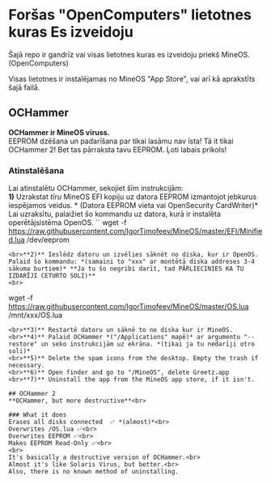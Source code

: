 # Foršas "OpenComputers" lietotnes kuras Es izveidoju
Šajā repo ir gandrīz vai visas lietotnes kuras es izveidoju priekš MineOS. (OpenComputers)

Visas lietotnes ir instalējamas no MineOS "App Store", vai arī kā aprakstīts šajā failā.

## OCHammer
**OCHammer ir MineOS vīruss.**<br>
EEPROM dzēšana un padarīšana par tikai lasāmu nav īsta! Tā it tikai OCHammer 2! Bet tas pārraksta tavu EEPROM. Ļoti labais prikols!
### Atinstalēšana
Lai atinstalētu OCHammer, sekojiet šīm instrukcijām:
<br>**1)** Uzrakstat *tīru* MineOS EFI kopiju uz datora EEPROM izmantojot jebkurus iespējamos veidus. * (Datora EEPROM vieta vai OpenSecurity CardWriter)*
<br>Lai uzraksītu, palaižiet šo kommandu uz datora, kurā ir instalēta operētājsistēma OpenOS.
``
wget -f https://raw.githubusercontent.com/IgorTimofeev/MineOS/master/EFI/Minified.lua /dev/eeprom
```
<br>**2)** Ieslēdz datoru un izvēlies sāknēt no diska, kur ir OpenOS. Palaid šo kommandu: *(samaini to "xxx" ar montētā diska addreses 3-4 sākuma burtiem)* **Ja tu šo negribi darīt, tad PĀRLIECINIES KA TU IZDARĪJI CETURTO SOLI)**
<br> 
```
wget -f https://raw.githubusercontent.com/IgorTimofeev/MineOS/master/OS.lua /mnt/xxx/OS.lua
```
<br>**3)** Restartē datoru un sāknē to no diska kur ir MineOS.
<br>**4)** Palaid OCHammer *("/Applications" mapē)* ar argumentu "--restore" un seko instrukcijām uz ekrāna. *(tikai ja tu nedarīji otro soli)*
<br>**5)** Delete the spam icons from the desktop. Empty the trash if necessary.
<br>**6)** Open finder and go to "/MineOS", delete Greetz.app
<br>**7)** Uninstall the app from the MineOS app store, if it isn't.

## OCHammer 2
**OCHammer, but more destructive**<br>

### What it does
Erases all disks connected  ✅ *(almost)*<br>
Overwrites /OS.lua ✅<br>
Overwrites EEPROM ✅<br>
Makes EEPROM Read-Only ✅<br>
<br>
It's basically a destructive version of OCHammer.<br>
Almost it's like Solaris Virus, but better.<br>
Also, there is no known method of uninstalling.

